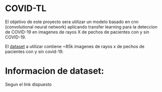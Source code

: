 # COVID-TL

El objetivo de este proyecto sera utilizar un modelo basado en cnn (convolutional neural network) aplicando transfer learning para la deteccion de COVID-19 en imagenes de rayos X de pechos de pacientes con y sin COVID-19.

El [dataset](https://www.kaggle.com/datasets/andyczhao/covidx-cxr2) a utilizar contiene ~85k imagenes de rayos x de pechos de pacientes con y sin covid-19.

# Informacion de dataset:

Segun el link dispuesto 
